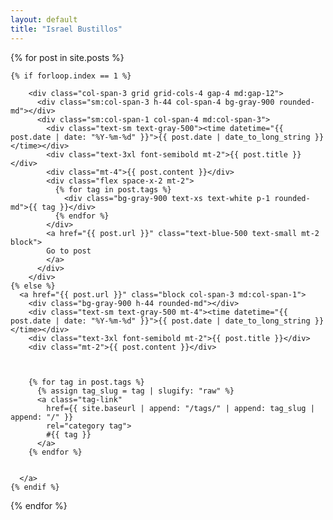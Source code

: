 ```yaml
---
layout: default
title: "Israel Bustillos"
---
```


<div class="grid grid-cols-3 gap-12 my-4 md:my-8">
  {% for post in site.posts %}

    {% if forloop.index == 1 %}

        <div class="col-span-3 grid grid-cols-4 gap-4 md:gap-12">
          <div class="sm:col-span-3 h-44 col-span-4 bg-gray-900 rounded-md"></div>
          <div class="sm:col-span-1 col-span-4 md:col-span-3">
            <div class="text-sm text-gray-500"><time datetime="{{ post.date | date: "%Y-%m-%d" }}">{{ post.date | date_to_long_string }}</time></div>
            <div class="text-3xl font-semibold mt-2">{{ post.title }}</div>
            <div class="mt-4">{{ post.content }}</div>
            <div class="flex space-x-2 mt-2">
              {% for tag in post.tags %}
                <div class="bg-gray-900 text-xs text-white p-1 rounded-md">{{ tag }}</div>
              {% endfor %}
            </div>
            <a href="{{ post.url }}" class="text-blue-500 text-small mt-2 block">
            Go to post
            </a>
          </div>
        </div>
    {% else %}
      <a href="{{ post.url }}" class="block col-span-3 md:col-span-1">
        <div class="bg-gray-900 h-44 rounded-md"></div>
        <div class="text-sm text-gray-500 mt-4"><time datetime="{{ post.date | date: "%Y-%m-%d" }}">{{ post.date | date_to_long_string }}</time></div>
        <div class="text-3xl font-semibold mt-2">{{ post.title }}</div>
        <div class="mt-2">{{ post.content }}</div>



        {% for tag in post.tags %}
          {% assign tag_slug = tag | slugify: "raw" %}
          <a class="tag-link"
            href={{ site.baseurl | append: "/tags/" | append: tag_slug | append: "/" }}
            rel="category tag">
            #{{ tag }}
          </a>
        {% endfor %}


      </a>
    {% endif %}

{% endfor %}

</div>
